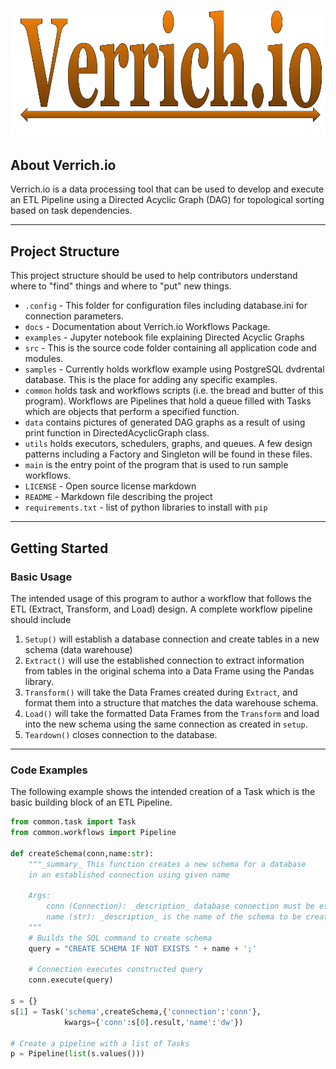 # ![img](docs\static\verrich_io_logo.png)

## __About Verrich.io__
Verrich.io is a data processing tool that can be used to develop and execute an ETL Pipeline using a Directed Acyclic Graph (DAG) for topological sorting based on task dependencies.

---
## __Project Structure__
This project structure should be used to help contributors understand where to "find" things and where to "put" new things. 

*   `.config` - This folder for configuration files including database.ini for connection parameters.
*   `docs` - Documentation about Verrich.io Workflows Package.
*   `examples` - Jupyter notebook file explaining Directed Acyclic Graphs
*   `src` - This is the source code folder containing all application code and modules.
*    `samples` - Currently holds workflow example using PostgreSQL dvdrental database. This is the place for adding any specific examples.
* `common` holds task and workflows scripts (i.e. the bread and butter of this program). Workflows are Pipelines that hold a queue filled with Tasks which are objects that perform a specified function.
* `data` contains pictures of generated DAG graphs as a result of using print function in DirectedAcyclicGraph class.
* `utils` holds executors, schedulers, graphs, and queues. A few design patterns including a Factory and Singleton will be found in these files.
*  `main` is the entry point of the program that is used to run sample workflows.
*  `LICENSE` - Open source license markdown
*  `README` - Markdown file describing the project
*   `requirements.txt` - list of python libraries to install with `pip` 

---

## __Getting Started__

### __Basic Usage__
The intended usage of this program to author a workflow that follows the ETL (Extract, Transform, and Load) design. A complete workflow pipeline should include 

1. `Setup()` will establish a database connection and create tables in a new schema (data warehouse)
2. `Extract()` will use the established connection to extract information from tables in the original schema into a Data Frame using the Pandas library.
3. `Transform()` will take the Data Frames created during `Extract`, and format them into a structure that matches the data warehouse schema.
4. `Load()` will take the formatted Data Frames from the `Transform` and load into the new schema using the same connection as created in `setup`.
5. `Teardown()` closes connection to the database.
---
### Code Examples
The following example shows the intended creation of a Task which is the basic building block of an ETL Pipeline.
```python
from common.task import Task
from common.workflows import Pipeline

def createSchema(conn,name:str):
    """_summary_ This function creates a new schema for a database
    in an established connection using given name

    Args:
        conn (Connection): _description_ database connection must be established prior to calling this function
        name (str): _description_ is the name of the schema to be created
    """
    # Builds the SQL command to create schema
    query = "CREATE SCHEMA IF NOT EXISTS " + name + ';'
     
    # Connection executes constructed query 
    conn.execute(query) 

s = {}
s[1] = Task('schema',createSchema,{'connection':'conn'},
            kwargs={'conn':s[0].result,'name':'dw'})

# Create a pipeline with a list of Tasks
p = Pipeline(list(s.values()))
```


